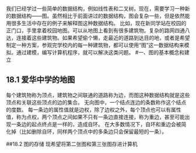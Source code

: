我们已经学过一些简单的数据结构，例如线性表和二叉树。现在，需要学习一种新的数据结构——图。虽然相比于前面讲过的数据结构，图会复杂一些，但是依然能用很多生活中存在的例子来解释图这种数据结构。
比如，现在新同学站在校园的正门口，手里拿着校园地图。可以从地图上看到有很多建筑物。复杂的路网四通八达，连接着这些建筑物。如果希望偷个懒，走最近的道路到达目的地，或者是希望制定一种方案，参观完学校内的每一种建筑物，都可以使用“图”这一数据结构来模拟。通过建模，编写计算机程序，就可以解决这类问题。
#一、图的基本概念和建立
## 18.1 爱华中学的地图
每个建筑物称为顶点，建筑物之间联通的道路称为边，而图这种数据结构就是这些顶点和关联这些顶点的边的集合。
无向图中，一个结点连边的条数称作这个结点的度数。
每一条边的属性值就是边权，除了边权之外，每个顶点也可以有属性值，称为点权，两个顶点之间如果不只有一条边直接连接，称为重边，甚至可能出现一条边的起点终点是一样的，造成自环。
在大多数情况下，自环和重边会被简化掉（比如删除自环，同样两个顶点中的多条边只会保留最短的一条）。

##18.2 图的存储
现希望将第二张图和第三张图存进计算机
